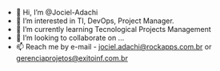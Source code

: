 - 👋 Hi, I’m @Jociel-Adachi
- 👀 I’m interested in TI, DevOps, Project Manager.
- 🌱 I’m currently learning Tecnological Projects Management 
- 💞️ I’m looking to collaborate on ...
- 📫 Reach me by e-mail - jociel.adachi@rockapps.com.br or gerenciaprojetos@exitoinf.com.br

<!---
Jociel-Adachi/Jociel-Adachi is a ✨ special ✨ repository because its `README.md` (this file) appears on your GitHub profile.
You can click the Preview link to take a look at your changes.
--->
